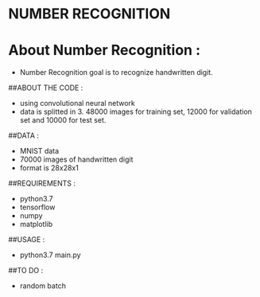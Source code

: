 NUMBER RECOGNITION
===

About Number Recognition :
===

* Number Recognition goal is to recognize handwritten digit.

##ABOUT THE CODE :

* using convolutional neural network
* data is splitted in 3. 48000 images for training set, 12000 for validation set and 10000 for test set.

##DATA :

* MNIST data
* 70000 images of handwritten digit
* format is 28x28x1

##REQUIREMENTS :

* python3.7
* tensorflow
* numpy
* matplotlib

##USAGE :

* python3.7 main.py

##TO DO :

* random batch
